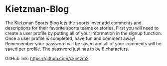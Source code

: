 # Kietzman-Blog
The Kietzman Sports Blog lets the sports lover add comments and descriptions for their favorite sports teams or stories.  First you will need to create a user profile by putting all of your information in the signup function.  Once a user profile is completed, have fun and comment away!  Rememember your password will be saved and all of your comments will be saved per profile.  The password just has to be 8 characters.  

GitHub link:  https://github.com/ckietzm2

